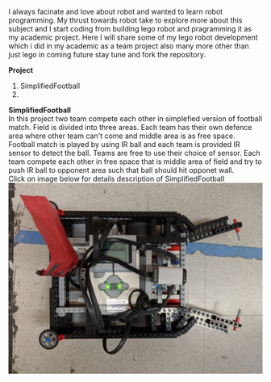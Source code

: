 I always facinate and love about robot and wanted to learn robot programming. My thrust towards robot take to explore more about this 
subject and I start coding from building lego robot and pragramming it as my academic project. Here I will share some of my lego robot 
development which i did in my academic as a team project also many more other than just lego in coming future stay tune and fork the 
repository.

**Project**
  1) SimplifiedFootball
  2) 
  
  **SimplifiedFootball**<br/>
In this project two team compete each other in simplefied version of football match. Field is divided into three areas. Each team has their own defence area where other team can't come and middle area is as free space. Football match is played by using IR ball and each team is provided IR sensor to detect the ball. Teams are free to use their choice of sensor. Each team compete each other in free space that is middle area of field and try to push IR ball to opponent area such that ball should hit opponet wall.
<br/>Click on image below for details description of SimplifiedFootball
[![Watch Video here](https://github.com/BhaskarTrivedi/Robotics/blob/master/SimplifiedFootball/Image/IMG_20191212_170613.jpg)](https://github.com/BhaskarTrivedi/Robotics/tree/master/SimplifiedFootball)
 

